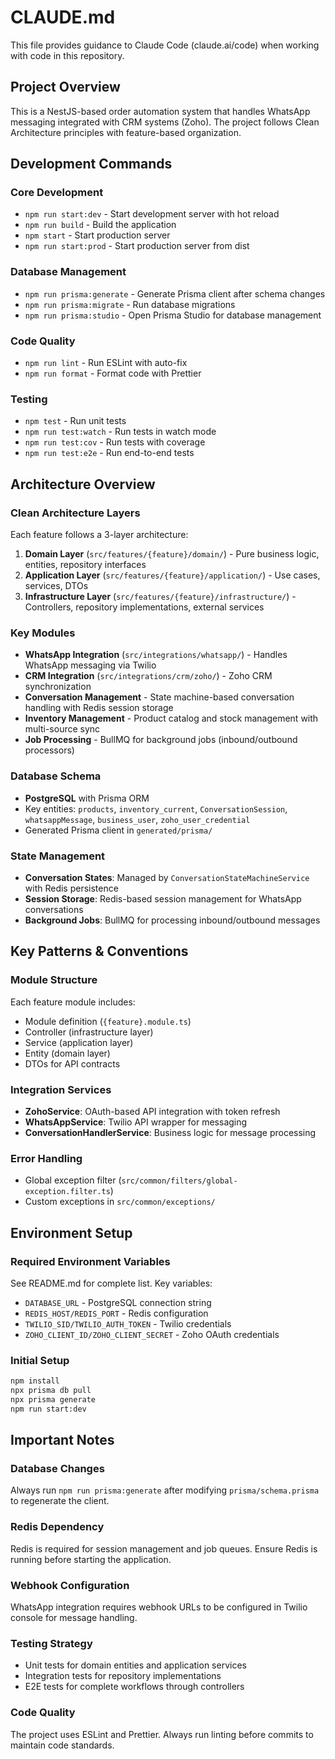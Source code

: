 # CLAUDE.md

This file provides guidance to Claude Code (claude.ai/code) when working with code in this repository.

## Project Overview
This is a NestJS-based order automation system that handles WhatsApp messaging integrated with CRM systems (Zoho). The project follows Clean Architecture principles with feature-based organization.

## Development Commands

### Core Development
- `npm run start:dev` - Start development server with hot reload
- `npm run build` - Build the application
- `npm start` - Start production server
- `npm run start:prod` - Start production server from dist

### Database Management
- `npm run prisma:generate` - Generate Prisma client after schema changes
- `npm run prisma:migrate` - Run database migrations
- `npm run prisma:studio` - Open Prisma Studio for database management

### Code Quality
- `npm run lint` - Run ESLint with auto-fix
- `npm run format` - Format code with Prettier

### Testing
- `npm test` - Run unit tests
- `npm run test:watch` - Run tests in watch mode
- `npm run test:cov` - Run tests with coverage
- `npm run test:e2e` - Run end-to-end tests

## Architecture Overview

### Clean Architecture Layers
Each feature follows a 3-layer architecture:
1. **Domain Layer** (`src/features/{feature}/domain/`) - Pure business logic, entities, repository interfaces
2. **Application Layer** (`src/features/{feature}/application/`) - Use cases, services, DTOs
3. **Infrastructure Layer** (`src/features/{feature}/infrastructure/`) - Controllers, repository implementations, external services

### Key Modules
- **WhatsApp Integration** (`src/integrations/whatsapp/`) - Handles WhatsApp messaging via Twilio
- **CRM Integration** (`src/integrations/crm/zoho/`) - Zoho CRM synchronization
- **Conversation Management** - State machine-based conversation handling with Redis session storage
- **Inventory Management** - Product catalog and stock management with multi-source sync
- **Job Processing** - BullMQ for background jobs (inbound/outbound processors)

### Database Schema
- **PostgreSQL** with Prisma ORM
- Key entities: `products`, `inventory_current`, `ConversationSession`, `whatsappMessage`, `business_user`, `zoho_user_credential`
- Generated Prisma client in `generated/prisma/`

### State Management
- **Conversation States**: Managed by `ConversationStateMachineService` with Redis persistence
- **Session Storage**: Redis-based session management for WhatsApp conversations
- **Background Jobs**: BullMQ for processing inbound/outbound messages

## Key Patterns & Conventions

### Module Structure
Each feature module includes:
- Module definition (`{feature}.module.ts`)
- Controller (infrastructure layer)
- Service (application layer)
- Entity (domain layer)
- DTOs for API contracts

### Integration Services
- **ZohoService**: OAuth-based API integration with token refresh
- **WhatsAppService**: Twilio API wrapper for messaging
- **ConversationHandlerService**: Business logic for message processing

### Error Handling
- Global exception filter (`src/common/filters/global-exception.filter.ts`)
- Custom exceptions in `src/common/exceptions/`

## Environment Setup

### Required Environment Variables
See README.md for complete list. Key variables:
- `DATABASE_URL` - PostgreSQL connection string
- `REDIS_HOST/REDIS_PORT` - Redis configuration
- `TWILIO_SID/TWILIO_AUTH_TOKEN` - Twilio credentials
- `ZOHO_CLIENT_ID/ZOHO_CLIENT_SECRET` - Zoho OAuth credentials

### Initial Setup
```bash
npm install
npx prisma db pull
npx prisma generate
npm run start:dev
```

## Important Notes

### Database Changes
Always run `npm run prisma:generate` after modifying `prisma/schema.prisma` to regenerate the client.

### Redis Dependency
Redis is required for session management and job queues. Ensure Redis is running before starting the application.

### Webhook Configuration
WhatsApp integration requires webhook URLs to be configured in Twilio console for message handling.

### Testing Strategy
- Unit tests for domain entities and application services
- Integration tests for repository implementations
- E2E tests for complete workflows through controllers

### Code Quality
The project uses ESLint and Prettier. Always run linting before commits to maintain code standards.